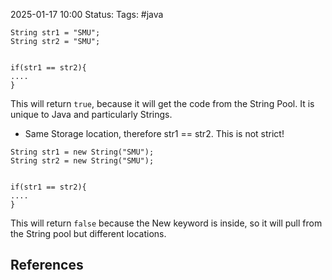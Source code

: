2025-01-17 10:00
Status: 
Tags: #java

```
String str1 = "SMU";
String str2 = "SMU";


if(str1 == str2){
....
}
```
This will return `true`, because it will get the code from the String Pool. It is unique to Java and particularly Strings.
- Same Storage location, therefore str1 == str2. This is not strict!


```
String str1 = new String("SMU");
String str2 = new String("SMU");


if(str1 == str2){
....
}
```
This will return `false` because the New keyword is inside, so it will pull from the String pool but different locations.

## References

